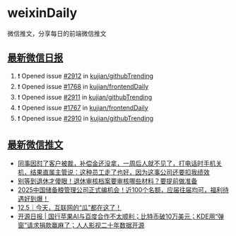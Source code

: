 # weixinDaily
微信推文，分享每日的前端微信推文

## [最新微信日报](https://github.com/kujian/weixinDaily/issues)

<!--START_SECTION:activity-->
1. ❗ Opened issue [#2912](https://github.com/kujian/githubTrending/issues/2912) in [kujian/githubTrending](https://github.com/kujian/githubTrending)
2. ❗ Opened issue [#1768](https://github.com/kujian/frontendDaily/issues/1768) in [kujian/frontendDaily](https://github.com/kujian/frontendDaily)
3. ❗ Opened issue [#2911](https://github.com/kujian/githubTrending/issues/2911) in [kujian/githubTrending](https://github.com/kujian/githubTrending)
4. ❗ Opened issue [#1767](https://github.com/kujian/frontendDaily/issues/1767) in [kujian/frontendDaily](https://github.com/kujian/frontendDaily)
5. ❗ Opened issue [#2910](https://github.com/kujian/githubTrending/issues/2910) in [kujian/githubTrending](https://github.com/kujian/githubTrending)
<!--END_SECTION:activity-->


## [最新微信推文](https://weixin.qdkfweb.cn/)

<!-- BLOG-POST-LIST:START -->
- [同事因怼了客户被裁，补偿金还没拿，一周后人就不见了，打电话时手机关机，结果直属主管说：这种员工走了也好，因为这事公司还要扣我绩效](https://weixin.qdkfweb.cn/59969.html)
- [别等到退休才傻眼！退休审核档案要审核哪些材料？要提前做准备](https://weixin.qdkfweb.cn/59976.html)
- [2025中国储备粮管理公司正式编机会！近100个名额，应届往届均可，福利待遇好到爆！](https://weixin.qdkfweb.cn/59975.html)
- [12.5｜今天，互联网的“瓜”都在这了！](https://weixin.qdkfweb.cn/59982.html)
- [开源日报 | 国行苹果AI与百度合作不太顺利；比特币破10万美元；KDE用“弹窗”请求捐款赢麻了；人人影视二十年数据开源](https://weixin.qdkfweb.cn/59999.html)
<!-- BLOG-POST-LIST:END -->